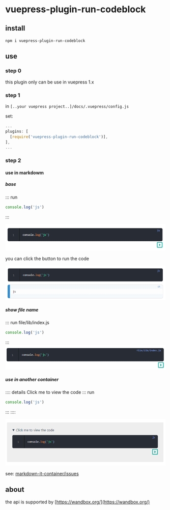 # vuepress-plugin-run-codeblock



## install
`npm i vuepress-plugin-run-codeblock`

## use

### step 0
this plugin only can be use in vuepress 1.x

### step 1
in `[..your vuepress project..]/docs/.vuepress/config.js`

set:
```js
...
plugins: [
  [require('vuepress-plugin-run-codeblock')],
],
...
```

### step 2

#### use in markdowm 

##### base

::: run
```js
console.log('js')
```
:::


![1](./img/1.png)

you can click the button to run the code

![2](./img/2.png)

##### show file name
::: run file/lib/index.js
```js
console.log('js')
```
:::
![3](./img/3.png)



##### use in another container

:::: details Click me to view the code
::: run
```js
console.log('js')
```
:::
::::

![4](./img/4.png)

see: [markdown-it-container/issues](https://github.com/markdown-it/markdown-it-container/issues/33#issuecomment-551111227)

## about 
the api is supported by [https://wandbox.org/](https://wandbox.org/)




<!-- todo:
1. 智能识别语言别名
2. 运行结果显示语言改为js,右上角content改成编译器提示信息
-->
